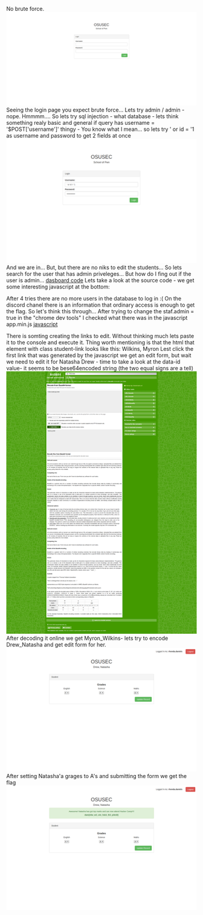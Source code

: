 

No brute force.
![login](https://raw.githubusercontent.com/slyher/CTF/main/damctf/img/login1.png)
Seeing the login page you expect brute force...
Lets try admin / admin - nope.
Hmmmm....
So lets try sql injection - what database - lets think something realy basic and general if query has username = '$POST['username']' thingy - You know what I mean...
so lets try ' or id = '1 as username and password to get 2 fields at once
![login2](https://raw.githubusercontent.com/slyher/CTF/main/damctf/img/login2.png)
And we are in... But, but there are no niks to edit the students...
So lets search for the user that has admin priveleges...
But how do I fing out if the user is admin...
[dasboard code](https://github.com/slyher/CTF/blob/main/damctf/page_sourcefiles/OSUSEC%20-%20Dashboard.html)
Lets take a look at the source code - we get some interesting javascript at the bottom:
<script>
    var staff = {
        admin   :   false,
        name    :   'rhonda.daniels'
    }
</script>
<script src="js/app.min.js"></script>

After 4 tries there are no more users in the database to log in :(
On the discord chanel there is an information that ordinary access is enough to get the flag.
So let's think this through...
After trying to change the staf.admin = true in the "chrome dev tools"  I checked what there was in the javascript app.min.js
[javascript](https://raw.githubusercontent.com/slyher/CTF/main/damctf/page_sourcefiles/OSUSEC%20-%20Dashboard_files/app.min.js)

There is somting creating the links to edit. Without thinking much lets paste it to the console and execute it.
Thing worth mentioning is that the html that element with class student-link  looks like this: <td data-id="TXlyb25fV2lsa2lucw==" class="student-link">Wilkins, Myron</td>
Lest click the first link that was generated by the javascript we get an edit form, but wait we need to edit it for Natasha Drew - time to take a look at the data-id value- it seems to be bese64encoded  string (the two equal signs are a tell)
![do the base64](https://raw.githubusercontent.com/slyher/CTF/main/damctf/img/base64code.png)
After decoding it online we get Myron_Wilkins- lets try to encode Drew_Natasha and get edit form for her.
![edit form for Natasha](https://raw.githubusercontent.com/slyher/CTF/main/damctf/img/natasha-form.png)
After setting Natasha'a grages to A's and submitting the form we get the flag
![edit form for Natasha submitted](https://raw.githubusercontent.com/slyher/CTF/main/damctf/img/natasha-form-submited.png)
